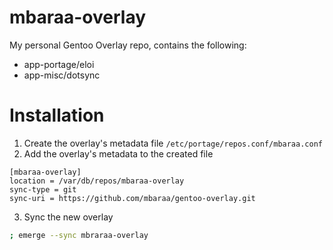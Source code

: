 # mbaraa-overlay

My personal Gentoo Overlay repo, contains the following:

- app-portage/eloi
- app-misc/dotsync

# Installation

1. Create the overlay's metadata file `/etc/portage/repos.conf/mbaraa.conf`
2. Add the overlay's metadata to the created file

```
[mbaraa-overlay]
location = /var/db/repos/mbaraa-overlay
sync-type = git
sync-uri = https://github.com/mbaraa/gentoo-overlay.git
```

3. Sync the new overlay

```bash
; emerge --sync mbraraa-overlay
```
